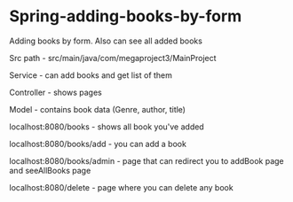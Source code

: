 # Spring-adding-books-by-form
Adding books by form. Also can see all added books

Src path - src/main/java/com/megaproject3/MainProject

Service - can add books and get list of them

Controller - shows pages

Model - contains book data (Genre, author, title)


localhost:8080/books - shows all book you've added

localhost:8080/books/add - you can add a book

localhost:8080/books/admin - page that can redirect you to addBook page and seeAllBooks page

localhost:8080/delete - page where you can delete any book
